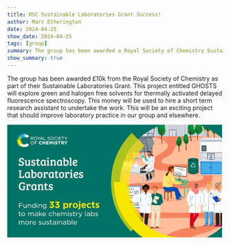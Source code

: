 ```yaml
---
title: RSC Sustainable Laboratories Grant Success!
author: Marc Etherington
date: 2024-04-25
show_date: 2024-04-25
tags: [group]
summary: The group has been awarded a Royal Society of Chemistry Sustainable Laboratories Grant to explore greener solvents for spectroscopy.
show_summary: true
---
```

The group has been awarded £10k from the Royal Society of Chemistry as part of their Sustainable Laboratories Grant. This project entitled GHOSTS will explore green and halogen free solvents for thermally activated delayed fluorescence spectroscopy. This money will be used to hire a short term research assistant to undertake the work. This will be an exciting project that should improve laboratory practice in our group and elsewhere. 

<img src="https://github.com/marc-k-etherington/marc-k-etherington.github.io/blob/main/content/post/images/RSC_SLG.jpg?raw=true" width="500" height="auto">
